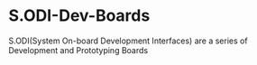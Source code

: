 # S.ODI-Dev-Boards
S.ODI(System On-board Development Interfaces) are a series of  Development and Prototyping Boards
